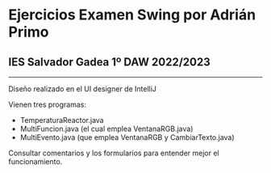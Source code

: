 # Ejercicios Examen Swing por Adrián Primo
## IES Salvador Gadea 1º DAW 2022/2023

---
Diseño realizado en el UI designer de IntelliJ

Vienen tres programas:
- TemperaturaReactor.java
- MultiFuncion.java (el cual emplea VentanaRGB.java)
- MultiEvento.java (que emplea VentanaRGB y CambiarTexto.java)

Consultar comentarios y los formularios para entender mejor el funcionamiento.
